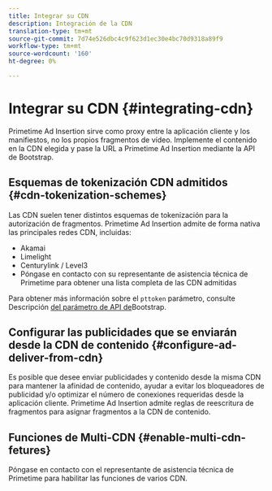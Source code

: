 ```yaml
---
title: Integrar su CDN
description: Integración de la CDN
translation-type: tm+mt
source-git-commit: 7d74e526dbc4c9f623d1ec30e4bc70d9318a89f9
workflow-type: tm+mt
source-wordcount: '160'
ht-degree: 0%

---
```



# Integrar su CDN {#integrating-cdn}

Primetime Ad Insertion sirve como proxy entre la aplicación cliente y los manifiestos, no los propios fragmentos de vídeo. Implemente el contenido en la CDN elegida y pase la URL a Primetime Ad Insertion mediante la API de Bootstrap.<!-- For integration details, see [Supported CDNs](supported-cdns.md).-->

## Esquemas de tokenización CDN admitidos {#cdn-tokenization-schemes}

Las CDN suelen tener distintos esquemas de tokenización para la autorización de fragmentos. Primetime Ad Insertion admite de forma nativa las principales redes CDN, incluidas:

* Akamai
* Limelight
* Centurylink / Level3
* Póngase en contacto con su representante de asistencia técnica de Primetime para obtener una lista completa de las CDN admitidas

Para obtener más información sobre el `pttoken` parámetro, consulte Descripción [del parámetro de API de](/help/dynamic-ad-insertion/msapi-topics/ms-getting-started/ms-api-query-params.md)Bootstrap.

## Configurar las publicidades que se enviarán desde la CDN de contenido {#configure-ad-deliver-from-cdn}

Es posible que desee enviar publicidades y contenido desde la misma CDN para mantener la afinidad de contenido, ayudar a evitar los bloqueadores de publicidad y/o optimizar el número de conexiones requeridas desde la aplicación cliente. Primetime Ad Insertion admite reglas de reescritura de fragmentos para asignar fragmentos a la CDN de contenido.

<!--## Increase start-up performance with your CDN {#increase-startup-performance}

For more information, see [Optimizing start-up](optimize-video-startup-time.md).-->

## Funciones de Multi-CDN {#enable-multi-cdn-fetures}

Póngase en contacto con el representante de asistencia técnica de Primetime para habilitar las funciones de varios CDN.
